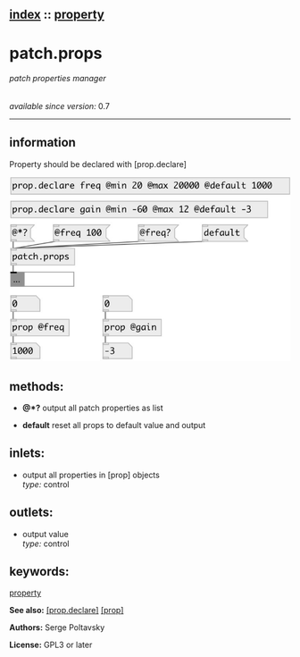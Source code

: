 [index](index.html) :: [property](category_property.html)
---

# patch.props

###### patch properties manager

*available since version:* 0.7

---


## information
Property should be declared with [prop.declare]


[![example](../examples/img/patch.props.jpg)](../examples/pd/patch.props.pd)





## methods:

* **@*?**
output all patch properties as list<br>

* **default**
reset all props to default value and output<br>






## inlets:

* output all properties in [prop] objects<br>
_type:_ control



## outlets:

* output value<br>
_type:_ control



## keywords:

[property](keywords/property.html)



**See also:**
[\[prop.declare\]](prop.declare.html)
[\[prop\]](prop.html)




**Authors:** Serge Poltavsky




**License:** GPL3 or later





